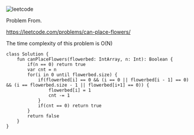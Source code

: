 ![leetcode](https://user-images.githubusercontent.com/77060863/226221617-38261743-74c7-45c1-b19e-43e39589cadf.PNG)

Problem From.

https://leetcode.com/problems/can-place-flowers/

The time complexity of this problem is O(N)

```
class Solution {
    fun canPlaceFlowers(flowerbed: IntArray, n: Int): Boolean {
        if(n == 0) return true
        var cnt = n
        for(i in 0 until flowerbed.size) {
            if(flowerbed[i] == 0 && (i == 0 || flowerbed[i - 1] == 0) && (i == flowerbed.size - 1 || flowerbed[i+1] == 0)) {
                flowerbed[i] = 1
                cnt -= 1
            }
            if(cnt == 0) return true
        }
        return false
    }
}
```
